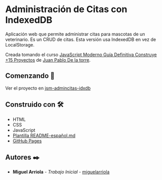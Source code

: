 # Administración de Citas con IndexedDB

Aplicación web que permite administrar citas para mascotas de un veterinario.
Es un CRUD de citas. Esta versión usa IndexedDB en vez de LocalStorage.

Creada tomando el curso [JavaScript Moderno Guía Definitiva Construye +15 Proyectos](https://www.udemy.com/course/javascript-moderno-guia-definitiva-construye-10-proyectos/) de [Juan Pablo De la torre](https://www.udemy.com/user/juanpablodelatorrevaldez/).

## Comenzando 🚀

Ver el proyecto en [jsm-admincitas-idxdb](https://miguelarriola.github.io/jsm-admincitas-idxdb/)

## Construido con 🛠️

- HTML
- CSS
- JavaScript
- [Plantilla README-español.md](https://gist.github.com/Villanuevand/6386899f70346d4580c723232524d35a)
- [GitHub Pages](https://pages.github.com/)

## Autores ✒️

- **Miguel Arriola** - _Trabajo Inicial_ - [miguelarriola](https://github.com/miguelarriola)

<!-- Agregar proyecto a GitHub Pages -->

<!-- 
git init
git checkout -b gh-pages
git remote add origin https://github.com/miguelarriola/jsm-admincitas-idxdb.git
git add .
git commit -m "primer commit"
git push -u origin gh-pages
    (puede solicitar autenticación)
 -->
